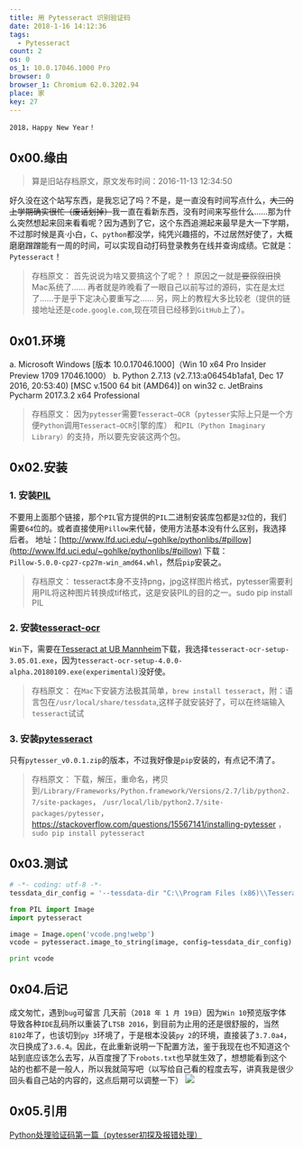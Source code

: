 ```yaml
---
title: 用 Pytesseract 识别验证码
date: 2018-1-16 14:12:36
tags:
  - Pytesseract
count: 2
os: 0
os_1: 10.0.17046.1000 Pro
browser: 0
browser_1: Chromium 62.0.3202.94
place: 家
key: 27
---
```

    2018，Happy New Year！
<!-- more -->
## 0x00.缘由
> 算是旧站存档原文，原文发布时间：2016-11-13 12:34:50

好久没在这个站写东西，是我忘记了吗？不是，是一直没有时间写点什么，~~大三的上学期确实很忙（废话划掉）~~我一直在看新东西，没有时间来写些什么……那为什么突然想起来回来看看呢？因为遇到了它，这个东西追溯起来最早是大一下学期，不过那时候是真·小白，`C`、`python`都没学，纯凭兴趣搭的，不过居然好使了，大概磨磨蹭蹭能有一周的时间，可以实现自动打码登录教务在线并查询成绩。它就是：`Pytesseract`！
> 存档原文：
首先说说为啥又要搞这个了呢？！
原因之一就是~~要叙叙旧~~换Mac系统了……
再者就是昨晚看了一眼自己以前写过的源码，实在是太烂了……于是乎下定决心要重写之……
另，网上的教程大多比较老（提供的链接地址还是`code.google.com`,现在项目已经移到`GitHub`上了）。


## 0x01.环境
a. Microsoft Windows [版本 10.0.17046.1000]（Win 10 x64 Pro Insider Preview 1709 17046.1000）
b. Python 2.7.13 (v2.7.13:a06454b1afa1, Dec 17 2016, 20:53:40) [MSC v.1500 64 bit (AMD64)] on win32
c. JetBrains Pycharm 2017.3.2 x64 Professional
> 存档原文：
因为`pytesser`需要`Tesseract—OCR`（`pytesser`实际上只是一个方便`Python`调用`Tesseract—OCR`引擎的库）
和`PIL（Python Imaginary Library）`的支持，所以要先安装这两个包。

## 0x02.安装
### 1. 安装[PIL](http://www.pythonware.com/products/pil/)
不要用上面那个链接，那个`PIL`官方提供的`PIL`二进制安装库包都是`32`位的，我们需要`64`位的。或者直接使用`Pillow`来代替，使用方法基本没有什么区别，我选择后者。
地址：[http://www.lfd.uci.edu/~gohlke/pythonlibs/#pillow](http://www.lfd.uci.edu/~gohlke/pythonlibs/#pillow)
下载：`Pillow‑5.0.0‑cp27‑cp27m‑win_amd64.whl`，然后`pip`安装之。

> 存档原文：
tesseract本身不支持png，jpg这样图片格式，pytesser需要利用PIL将这种图片转换成tif格式，这是安装PIL的目的之一。sudo pip install PIL

### 2. 安装[tesseract-ocr](https://github.com/tesseract-ocr/tesseract/wiki)
`Win`下，需要在[Tesseract at UB Mannheim](https://github.com/UB-Mannheim/tesseract/wiki)下载，我选择`tesseract-ocr-setup-3.05.01.exe`，因为`tesseract-ocr-setup-4.0.0-alpha.20180109.exe(experimental)`没好使。

> 存档原文：
在`Mac`下安装方法极其简单，`brew install tesseract`，附：语言包在`/usr/local/share/tessdata`,这样子就安装好了，可以在终端输入`tesseract`试试

### 3. 安装[pytesseract](https://code.google.com/archive/p/pytesser/downloads)
只有`pytesser_v0.0.1.zip`的版本，不过我好像是`pip`安装的，有点记不清了。

> 存档原文：
下载，解压，重命名，拷贝到`/Library/Frameworks/Python.framework/Versions/2.7/lib/python2.7/site-packages`，
`/usr/local/lib/python2.7/site-packages/pytesser`，https://stackoverflow.com/questions/15567141/installing-pytesser ，`sudo pip install pytesseract`

## 0x03.测试
``` python
# -*- coding: utf-8 -*-
tessdata_dir_config = '--tessdata-dir "C:\\Program Files (x86)\\Tesseract-OCR\\tessdata"'

from PIL import Image
import pytesseract

image = Image.open('vcode.png!webp')
vcode = pytesseract.image_to_string(image, config=tessdata_dir_config)

print vcode
```
## 0x04.后记
成文匆忙，遇到`bug`可留言
几天前（`2018 年 1 月 19日`）因为`Win 10`预览版字体导致各种`IDE`乱码所以重装了`LTSB 2016`，到目前为止用的还是很舒服的，当然`8102`年了，也该切到`py 3`环境了，于是根本没装`py 2`的环境，直接装了`3.7.0a4`，次日换成了`3.6.4`。因此，在此重新说明一下配置方法，鉴于我现在也不知道这个站到底应该怎么去写，从百度搜了下`robots.txt`也早就生效了，想想能看到这个站的也都不是一般人，所以我就简写吧（以写给自己看的程度去写，讲真我是很少回头看自己站的内容的，这点后期可以调整一下）
![](https://i1.yuangezhizao.cn/Win-10/20180129135329.jpg!webp)


## 0x05.引用
[Python处理验证码第一篇（pytesser初探及报错处理）](https://web.archive.org/web/20190905064358/https://blog.csdn.net/Bone_ACE/article/details/50436587)
